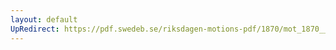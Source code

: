 ```yaml
---
layout: default
UpRedirect: https://pdf.swedeb.se/riksdagen-motions-pdf/1870/mot_1870__ak__00010.pdf
---
```


